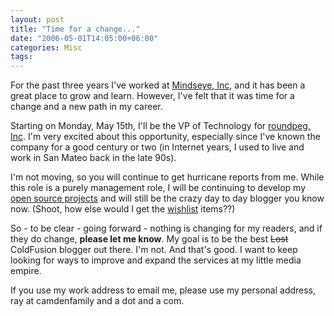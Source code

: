 ```yaml
---
layout: post
title: "Time for a change..."
date: "2006-05-01T14:05:00+06:00"
categories: Misc 
tags: 
---
```


For the past three years I've worked at <a href="http://www.mindseye.com">Mindseye, Inc</a>, and it has been a great place to grow and learn. However, I've felt that it was time for a change and a new path in my career.

Starting on Monday, May 15th, I'll be the VP of Technology for <a href="http://www.roundpeg.com">roundpeg, Inc</a>. I'm very excited about this opportunity, especially since I've known the company for a good century or two (in Internet years, I used to live and work in San Mateo back in the late 90s). 

I'm not moving, so you will continue to get hurricane reports from me. While this role is a purely management role, I will be continuing to develop my <a href="http://ray.camdenfamily.com/projects/projects.cfm">open source projects</a> and will still be the crazy day to day blogger you know now. (Shoot, how else would I get the <a href="http://www.amazon.com/o/registry/2TCL1D08EZEYE">wishlist</a> items??)

So - to be clear - going forward - nothing is changing for my readers, and if they do change, <b>please let me know</b>. My goal is to be the best <strike>Lost</strike> ColdFusion blogger out there. I'm not. And that's good. I want to keep looking for ways to improve and expand the services at my little media empire. 

If you use my work address to email me, please use my personal address, ray at camdenfamily and a dot and a com.